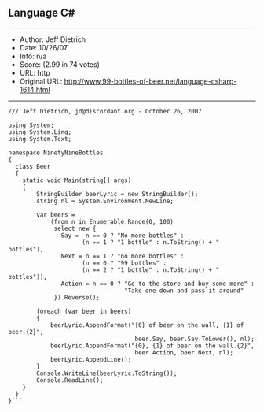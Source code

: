 
## Language C# ##
---
- Author: Jeff Dietrich
- Date: 10/26/07
- Info: n/a
- Score:  (2.99 in 74 votes)
- URL: http
- Original URL: http://www.99-bottles-of-beer.net/language-csharp-1614.html
---

```/// A short and sweet C# 3.5 / LINQ implementation of 99 Bottles of Beer
/// Jeff Dietrich, jd@discordant.org - October 26, 2007

using System;
using System.Linq;
using System.Text;

namespace NinetyNineBottles
{
  class Beer
  {
    static void Main(string[] args)
    {
        StringBuilder beerLyric = new StringBuilder();
        string nl = System.Environment.NewLine;

        var beers =
            (from n in Enumerable.Range(0, 100)
             select new { 
               Say =  n == 0 ? "No more bottles" : 
                     (n == 1 ? "1 bottle" : n.ToString() + " bottles"),
               Next = n == 1 ? "no more bottles" : 
                     (n == 0 ? "99 bottles" : 
                     (n == 2 ? "1 bottle" : n.ToString() + " bottles")),
               Action = n == 0 ? "Go to the store and buy some more" : 
                                 "Take one down and pass it around"
             }).Reverse();

        foreach (var beer in beers)
        {
            beerLyric.AppendFormat("{0} of beer on the wall, {1} of beer.{2}",
                                    beer.Say, beer.Say.ToLower(), nl);
            beerLyric.AppendFormat("{0}, {1} of beer on the wall.{2}", 
                                    beer.Action, beer.Next, nl);
            beerLyric.AppendLine();
        }
        Console.WriteLine(beerLyric.ToString());
        Console.ReadLine();
    }
  }
}```